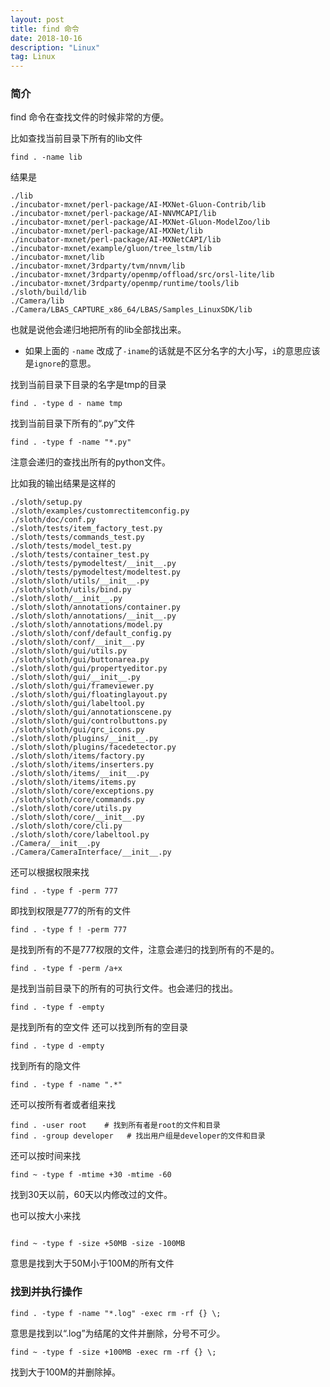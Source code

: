 ```yaml
---
layout: post
title: find 命令
date: 2018-10-16
description: "Linux"
tag: Linux
---   
```

### 简介
find 命令在查找文件的时候非常的方便。


比如查找当前目录下所有的lib文件

```
find . -name lib

```

结果是

```
./lib
./incubator-mxnet/perl-package/AI-MXNet-Gluon-Contrib/lib
./incubator-mxnet/perl-package/AI-NNVMCAPI/lib
./incubator-mxnet/perl-package/AI-MXNet-Gluon-ModelZoo/lib
./incubator-mxnet/perl-package/AI-MXNet/lib
./incubator-mxnet/perl-package/AI-MXNetCAPI/lib
./incubator-mxnet/example/gluon/tree_lstm/lib
./incubator-mxnet/lib
./incubator-mxnet/3rdparty/tvm/nnvm/lib
./incubator-mxnet/3rdparty/openmp/offload/src/orsl-lite/lib
./incubator-mxnet/3rdparty/openmp/runtime/tools/lib
./sloth/build/lib
./Camera/lib
./Camera/LBAS_CAPTURE_x86_64/LBAS/Samples_LinuxSDK/lib

```

也就是说他会递归地把所有的lib全部找出来。

* 如果上面的 `-name` 改成了`-iname`的话就是不区分名字的大小写，`i`的意思应该是`ignore`的意思。


找到当前目录下目录的名字是tmp的目录

```
find . -type d - name tmp

```

找到当前目录下所有的“.py”文件

```
find . -type f -name "*.py"
```

注意会递归的查找出所有的python文件。

比如我的输出结果是这样的

```
./sloth/setup.py
./sloth/examples/customrectitemconfig.py
./sloth/doc/conf.py
./sloth/tests/item_factory_test.py
./sloth/tests/commands_test.py
./sloth/tests/model_test.py
./sloth/tests/container_test.py
./sloth/tests/pymodeltest/__init__.py
./sloth/tests/pymodeltest/modeltest.py
./sloth/sloth/utils/__init__.py
./sloth/sloth/utils/bind.py
./sloth/sloth/__init__.py
./sloth/sloth/annotations/container.py
./sloth/sloth/annotations/__init__.py
./sloth/sloth/annotations/model.py
./sloth/sloth/conf/default_config.py
./sloth/sloth/conf/__init__.py
./sloth/sloth/gui/utils.py
./sloth/sloth/gui/buttonarea.py
./sloth/sloth/gui/propertyeditor.py
./sloth/sloth/gui/__init__.py
./sloth/sloth/gui/frameviewer.py
./sloth/sloth/gui/floatinglayout.py
./sloth/sloth/gui/labeltool.py
./sloth/sloth/gui/annotationscene.py
./sloth/sloth/gui/controlbuttons.py
./sloth/sloth/gui/qrc_icons.py
./sloth/sloth/plugins/__init__.py
./sloth/sloth/plugins/facedetector.py
./sloth/sloth/items/factory.py
./sloth/sloth/items/inserters.py
./sloth/sloth/items/__init__.py
./sloth/sloth/items/items.py
./sloth/sloth/core/exceptions.py
./sloth/sloth/core/commands.py
./sloth/sloth/core/utils.py
./sloth/sloth/core/__init__.py
./sloth/sloth/core/cli.py
./sloth/sloth/core/labeltool.py
./Camera/__init__.py
./Camera/CameraInterface/__init__.py

```

还可以根据权限来找

```
find . -type f -perm 777
```
即找到权限是777的所有的文件


```
find . -type f ! -perm 777

```

是找到所有的不是777权限的文件，注意会递归的找到所有的不是的。


```
find . -type f -perm /a+x

```
是找到当前目录下的所有的可执行文件。也会递归的找出。

```
find . -type f -empty
```
是找到所有的空文件
还可以找到所有的空目录

```
find . -type d -empty
```

找到所有的隐文件

```
find . -type f -name ".*"
```

还可以按所有者或者组来找

```
find . -user root    # 找到所有者是root的文件和目录
find . -group developer   # 找出用户组是developer的文件和目录
```

还可以按时间来找

```
find ~ -type f -mtime +30 -mtime -60
```
找到30天以前，60天以内修改过的文件。


也可以按大小来找

```

find ~ -type f -size +50MB -size -100MB
```

意思是找到大于50M小于100M的所有文件

### 找到并执行操作

```
find . -type f -name "*.log" -exec rm -rf {} \;
```
意思是找到以“.log”为结尾的文件并删除，分号不可少。

```
find ~ -type f -size +100MB -exec rm -rf {} \;
```

找到大于100M的并删除掉。


